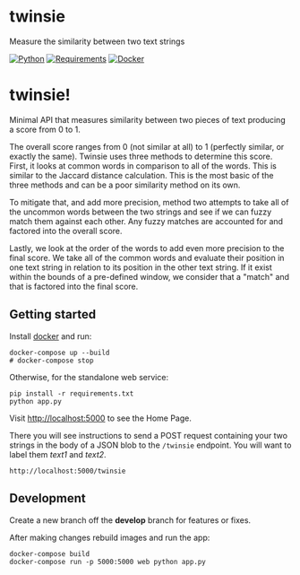 # twinsie
Measure the similarity between two text strings


[![Python](https://img.shields.io/badge/python-3.5%2C%203.6--dev-blue.svg)]()
[![Requirements](https://requires.io/github/stuck3y/requirements.svg?branch=main)](https://requires.io/github/stuck3y/twinsie/requirements/?branch=main)
[![Docker](https://img.shields.io/docker/automated/jrottenberg/ffmpeg.svg?maxAge=2592000)]()

# twinsie!

Minimal API that measures similarity between two pieces of text producing a score from 0 to 1.

The overall score ranges from 0 (not similar at all) to 1 (perfectly
similar, or exactly the same). Twinsie uses three methods to determine
this score. First, it looks at common words in comparison to all of the words.
This is similar to the Jaccard distance calculation. This is the most basic 
of the three methods and can be a poor similarity method on its own. 
    
To mitigate that, and add more precision, method two attempts to take all 
of the uncommon words between the two strings and see if we can fuzzy match 
them against each other. Any fuzzy matches are accounted for and factored 
into the overall score. 
    
Lastly, we look at the order of the words to add even more precision to the 
final score. We take all of the common words and evaluate their position in
one text string in relation to its position in the other text string. If it
exist within the bounds of a pre-defined window, we consider that a "match"
and that is factored into the final score.



## Getting started

Install [docker](https://docs.docker.com/engine/installation/) and run:

```shell
docker-compose up --build
# docker-compose stop
```

Otherwise, for the standalone web service:

```shell
pip install -r requirements.txt
python app.py
```

Visit [http://localhost:5000](http://localhost:5000) to see the Home Page.

There you will see instructions to send a POST request containing your two strings in the body of a JSON blob to the `/twinsie` endpoint. You will want to label them *text1* and *text2*.

`http://localhost:5000/twinsie`


## Development

Create a new branch off the **develop** branch for features or fixes.

After making changes rebuild images and run the app:

```shell
docker-compose build
docker-compose run -p 5000:5000 web python app.py
